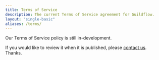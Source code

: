 ```yaml
---
title: Terms of Service
description: The current Terms of Service agreement for Guildflow.
layout: "single-basic"
aliases: /terms/
---
```


Our Terms of Service policy is still in-development.

If you would like to review it when it is published, please [contact us](/contact). Thanks.